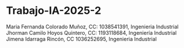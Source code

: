 # Trabajo-IA-2025-2
Maria Fernanda Colorado Muñoz, CC: 1038541391, Ingenieria Industrial
Jhorman Camilo Hoyos Quintero, CC: 1193118684, Ingeniería Industrial
Jimena Idarraga Rincón, CC 1036252695, Ingenieria Industrial 
